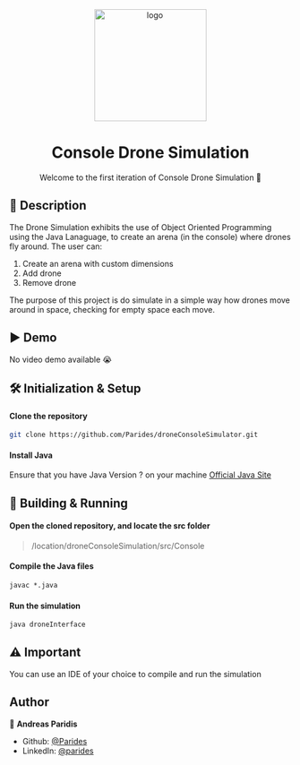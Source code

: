 <div align="center">
  <img alt="logo" src="https://user-images.githubusercontent.com/22644663/130366632-e33475bf-42ed-4efd-a80c-4e3252c74815.png" width="200"/>
  <h1>Console Drone Simulation</h1>
  <p>Welcome to the first iteration of Console Drone Simulation 👋</p>
</div>

## 📰 Description
The Drone Simulation exhibits the use of Object Oriented Programming using the Java Lanaguage, to create an arena (in the console) where drones fly around.
The user can:
  1. Create an arena with custom dimensions
  1. Add drone
  2. Remove drone

The purpose of this project is do simulate in a simple way how drones move around in space, checking for empty space each move.

## ▶ Demo
No video demo available 😭

## 🛠 Initialization & Setup 

#### Clone the repository

```sh
git clone https://github.com/Parides/droneConsoleSimulator.git
```
#### Install Java

Ensure that you have Java Version ? on your machine
[Official Java Site](https://www.java.com/)

## 🚀 Building & Running

#### Open the cloned repository, and locate the src folder

> /location/droneConsoleSimulation/src/Console

#### Compile the Java files

```cmd
javac *.java
```
#### Run the simulation
```sh
java droneInterface
```

## ⚠ Important
You can use an IDE of your choice to compile and run the simulation

## Author

👤 **Andreas Paridis**

* Github: [@Parides](https://github.com/Parides)
* LinkedIn: [@parides](https://linkedin.com/in/parides)
